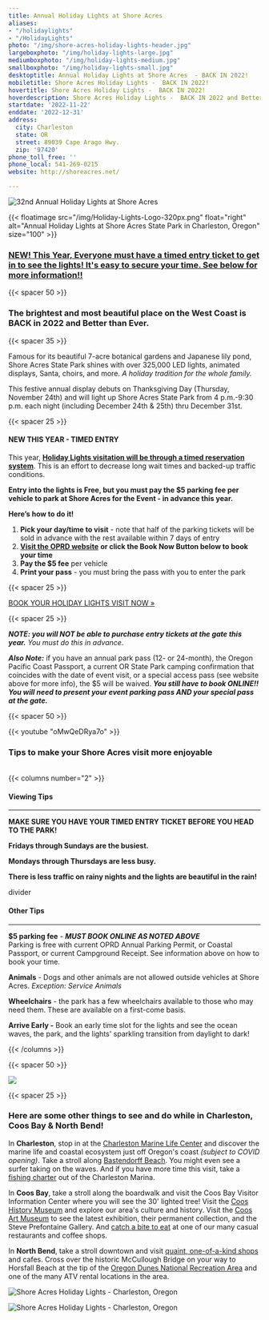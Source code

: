 ```yaml
---
title: Annual Holiday Lights at Shore Acres
aliases:
- "/holidaylights"
- "/HolidayLights"
photo: "/img/shore-acres-holiday-lights-header.jpg"
largeboxphoto: "/img/holiday-lights-large.jpg"
mediumboxphoto: "/img/holiday-lights-medium.jpg"
smallboxphoto: "/img/holiday-lights-small.jpg"
desktoptitle: Annual Holiday Lights at Shore Acres  - BACK IN 2022!
mobiletitle: Shore Acres Holiday Lights -  BACK IN 2022!
hovertitle: Shore Acres Holiday Lights -  BACK IN 2022!
hoverdescription: Shore Acres Holiday Lights -  BACK IN 2022 and Better than Ever!
startdate: '2022-11-22'
enddate: '2022-12-31'
address:
  city: Charleston
  state: OR
  street: 89039 Cape Arago Hwy.
  zip: '97420'
phone_toll_free: ''
phone_local: 541-269-0215
website: http://shoreacres.net/

---
```

![32nd Annual Holiday Lights at Shore Acres](/img/holiday-lights-695x322.jpg)

{{< floatimage src="/img/Holiday-Lights-Logo-320px.png" float="right" alt="Annual Holiday Lights at Shore Acres State Park in Charleston, Oregon" size="100" >}}

### [**NEW! This Year, Everyone must have a timed entry ticket to get in to see the lights! It's easy to secure your time. See below for more information!!**](https://oregonstateparks.reserveamerica.com/tourParkDetail.do?contractCode=OR&parkId=402381)

{{< spacer 50 >}}

### **The brightest and most beautiful place on the West Coast is BACK in 2022 and Better than Ever.**

{{< spacer 35 >}}

Famous for its beautiful 7-acre botanical gardens and Japanese lily pond, Shore Acres State Park shines with over 325,000 LED lights, animated displays, Santa, choirs, and more. _A holiday tradition for the whole family._

This festive annual display debuts on Thanksgiving Day (Thursday, November 24th) and will light up Shore Acres State Park from 4 p.m.-9:30 p.m. each night (including December 24th & 25th) thru December 31st.

{{< spacer 25 >}}

#### NEW THIS YEAR - TIMED ENTRY

This year, [**Holiday Lights visitation will be through a timed reservation system**](https://oregonstateparks.reserveamerica.com/tourParkDetail.do?contractCode=OR&parkId=402381). This is an effort to decrease long wait times and backed-up traffic conditions.

**Entry into the lights is Free, but you must pay the $5 parking fee per vehicle to park at Shore Acres for the Event - in advance this year.**

**Here’s how to do it!**

1. **Pick your day/time to visit** - note that half of the parking tickets will be sold in advance with the rest available within 7 days of entry
2. [**Visit the OPRD website**](https://oregonstateparks.reserveamerica.com/tourParkDetail.do?contractCode=OR&parkId=402381) **or click the Book Now Button below to book your time**
3. **Pay the $5 fee** per vehicle
4. **Print your pass** - you must bring the pass with you to enter the park

{{< spacer 25 >}}

<a href="https://oregonstateparks.reserveamerica.com/tourParkDetail.do?contractCode=OR&parkId=402381" class="learn-more-anywhere-btn">BOOK YOUR HOLIDAY LIGHTS VISIT NOW »</a>

{{< spacer 25 >}}

**_NOTE: you will NOT be able to purchase entry tickets at the gate this year._** _You must do this in advance_.

**_Also Note:_** if you have an annual park pass (12- or 24-month), the Oregon Pacific Coast Passport, a current OR State Park camping confirmation that coincides with the date of event visit, or a special access pass (see website above for more info), the $5 will be waived. **_You still have to book ONLINE!!_** **_You will need to present your event parking pass AND your special pass at the gate._**

{{< spacer 50 >}}

{{< youtube "oMwQeDRya7o" >}}
<br>

### Tips to make your Shore Acres visit more enjoyable

<br>
{{< columns number="2" >}}

#### Viewing Tips

***

**MAKE SURE YOU HAVE YOUR TIMED ENTRY TICKET BEFORE YOU HEAD TO THE PARK!**

**Fridays through Sundays are the busiest.**

**Mondays through Thursdays are less busy.**

**There is less traffic on rainy nights and the lights are beautiful in the rain!**

divider

#### Other Tips

***

**$5 parking fee** - **_MUST BOOK ONLINE AS NOTED ABOVE_**  
Parking is free with current OPRD Annual Parking Permit, or Coastal Passport, or current Campground Receipt. See information above on how to book your time.

**Animals** - Dogs and other animals are not allowed outside vehicles at Shore Acres. _Exception: Service Animals_

**Wheelchairs** - the park has a few wheelchairs available to those who may need them. These are available on a first-come basis.

**Arrive Early -**  Book an early time slot for the lights and see the ocean waves, the park, and the lights' sparkling transition from daylight to dark!

{{< /columns >}}

{{< spacer 50 >}}

![](/img/11-20-17-coosbayholiday-contest-rules.jpg)

{{< spacer 25 >}}

### **Here are some other things to see and do while in Charleston, Coos Bay & North Bend!**

In **Charleston**, stop in at the [Charleston Marine Life Center](http://www.charlestonmarinelifecenter.com/) and discover the marine life and coastal ecosystem just off Oregon's coast _(subject to COVID opening)_. Take a stroll along [Bastendorff Beach](https://oregonsadventurecoast.com/blog/2017-08-29-spotlight-on-bastendorff-beach/). You might even see a surfer taking on the waves. And if you have more time this visit, take a [fishing charter](https://oregonsadventurecoast.com/tour-guides-and-charters/) out of the Charleston Marina.

In **Coos Bay**, take a stroll along the boardwalk and visit the Coos Bay Visitor Information Center where you will see the 30' lighted tree! Visit the [Coos History Museum](https://cooshistory.org/) and explore our area's culture and history. Visit the [Coos Art Museum](https://www.coosart.org/) to see the latest exhibition, their permanent collection, and the Steve Prefontaine Gallery. And [catch a bite to eat](https://oregonsadventurecoast.com/dining/) at one of our many casual restaurants and coffee shops.

In **North Bend**, take a stroll downtown and visit [quaint, one-of-a-kind shops](https://oregonsadventurecoast.com/shopping/) and cafes. Cross over the historic McCullough Bridge on your way to Horsfall Beach at the tip of the [Oregon Dunes National Recreation Area](https://oregonsadventurecoast.com/untamed-dunes/) and one of the many ATV rental locations in the area.

![Shore Acres Holiday Lights - Charleston, Oregon](/img/Shore-Acres-Holiday-Lights-Collage-3.jpg)

![Shore Acres Holiday Lights - Charleston, Oregon](/img/holiday-lights-shore-acres-panoramic.jpg)